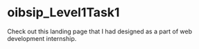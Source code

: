 # oibsip_Level1Task1
Check out this landing page that I had designed as a part of web development internship.
